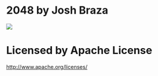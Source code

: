 # 2048 by Josh Braza
![](https://encrypted-tbn0.gstatic.com/images?q=tbn:ANd9GcR94m17c26RvaRySYeOlmYG3ltuXbGWdjNSRrwGaPw91mInO9WT)
# Licensed by Apache License
 http://www.apache.org/licenses/
